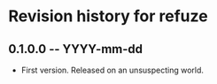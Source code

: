 # Revision history for refuze

## 0.1.0.0 -- YYYY-mm-dd

* First version. Released on an unsuspecting world.

